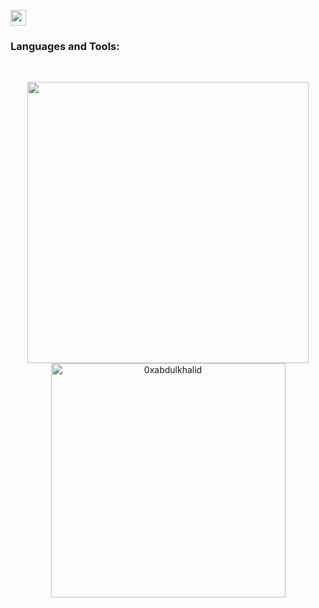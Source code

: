 <img src="https://media2.giphy.com/media/QssGEmpkyEOhBCb7e1/giphy.gif?cid=ecf05e47a0n3gi1bfqntqmob8g9aid1oyj2wr3ds3mg700bl&rid=giphy.gif" width ="25"><h3 align="left">Languages and Tools:</h3>
<br>

<div align="center">

<a href="https://github.com/0xabdulkhalid/">
  <img src="https://github-readme-stats.vercel.app/api?username=c0mm4nDer&show_icons=true&theme=dracula" width="450"/>
  <img src="https://github-readme-stats.vercel.app/api/top-langs/?username=c0mm4nDer&layout=compact&show_icons=true&theme=dracula" width="375"  alt="0xabdulkhalid"/>

</a>
</div>
